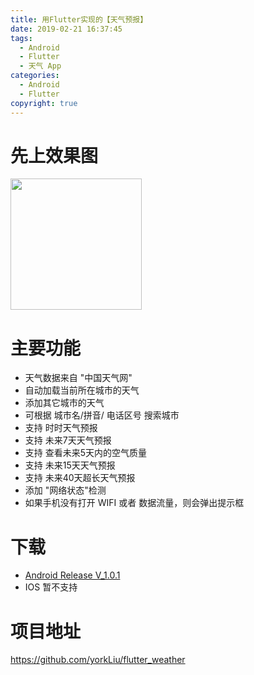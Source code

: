 ```yaml
---
title: 用Flutter实现的【天气预报】
date: 2019-02-21 16:37:45
tags:
  - Android
  - Flutter
  - 天气 App
categories:
  - Android
  - Flutter
copyright: true  
---
```


# 先上效果图
<a target="_blank" rel="noopener noreferrer" href="/uploads/screenshots/flutter_weather_demo.gif"><img src="/uploads/screenshots/flutter_weather_demo.gif" alt="" width="210px" style="width:210px"></a>

# 主要功能
- 天气数据来自 "中国天气网"
- 自动加载当前所在城市的天气
- 添加其它城市的天气
- 可根据 城市名/拼音/ 电话区号 搜索城市
- 支持 时时天气预报
- 支持 未来7天天气预报
- 支持 查看未来5天内的空气质量
- 支持 未来15天天气预报
- 支持 未来40天超长天气预报
- 添加 "网络状态"检测
- 如果手机没有打开 WIFI 或者 数据流量，则会弹出提示框

# 下载
- [Android Release V_1.0.1](/uploads/downloads/weather_release_1.0.1.apk)
- IOS 暂不支持

# 项目地址
https://github.com/yorkLiu/flutter_weather
